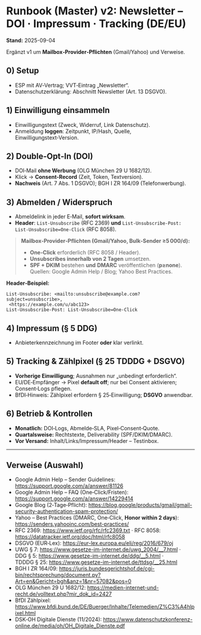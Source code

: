 # Runbook (Master) v2: Newsletter – **DOI · Impressum · Tracking** (DE/EU)
**Stand:** 2025-09-04

Ergänzt v1 um **Mailbox‑Provider‑Pflichten** (Gmail/Yahoo) und Verweise.

## 0) Setup
- ESP mit AV‑Vertrag; VVT‑Eintrag „Newsletter“.
- Datenschutzerklärung: Abschnitt Newsletter (Art. 13 DSGVO).

## 1) Einwilligung einsammeln
- Einwilligungstext (Zweck, Widerruf, Link Datenschutz).
- Anmeldung **loggen**: Zeitpunkt, IP/Hash, Quelle, Einwilligungstext‑Version.

## 2) Double‑Opt‑In (DOI)
- DOI‑Mail **ohne Werbung** (OLG München 29 U 1682/12).  
- Klick → **Consent‑Record** (Zeit, Token, Textversion).  
- **Nachweis** (Art. 7 Abs. 1 DSGVO); BGH I ZR 164/09 (Telefonwerbung).

## 3) Abmelden / Widerspruch
- Abmeldelink in jeder E‑Mail, **sofort wirksam**.  
- **Header**: `List-Unsubscribe` (RFC 2369) **und** `List-Unsubscribe-Post: List-Unsubscribe=One-Click` (RFC 8058).

> **Mailbox‑Provider‑Pflichten (Gmail/Yahoo, Bulk‑Sender ≥5 000/d):**
> - **One‑Click** erforderlich (RFC 8058 / Header).  
> - **Unsubscribes innerhalb von 2 Tagen** umsetzen.  
> - **SPF + DKIM** bestehen **und** **DMARC** veröffentlichen (**p≥none**).  
> Quellen: Google Admin Help / Blog; Yahoo Best Practices.

**Header‑Beispiel:**  
```
List-Unsubscribe: <mailto:unsubscribe@example.com?subject=unsubscribe>,
 <https://example.com/u/abc123>
List-Unsubscribe-Post: List-Unsubscribe=One-Click
```

## 4) Impressum (§ 5 DDG)
- Anbieterkennzeichnung im Footer **oder** klar verlinkt.

## 5) Tracking & Zählpixel (§ 25 TDDDG + DSGVO)
- **Vorherige Einwilligung**; Ausnahmen nur „unbedingt erforderlich“.  
- EU/DE‑Empfänger → Pixel **default off**; nur bei Consent aktivieren; Consent‑Logs pflegen.  
- BfDI‑Hinweis: Zählpixel erfordern § 25‑Einwilligung; **DSGVO** anwendbar.

## 6) Betrieb & Kontrollen
- **Monatlich:** DOI‑Logs, Abmelde‑SLA, Pixel‑Consent‑Quote.  
- **Quartalsweise:** Rechtstexte, Deliverability (SPF/DKIM/DMARC).  
- **Vor Versand:** Inhalt/Links/Impressum/Header – Testinbox.

---

## Verweise (Auswahl)
- Google Admin Help – Sender Guidelines: https://support.google.com/a/answer/81126  
- Google Admin Help – FAQ (One‑Click/Fristen): https://support.google.com/a/answer/14229414  
- Google Blog (2‑Tage‑Pflicht): https://blog.google/products/gmail/gmail-security-authentication-spam-protection/  
- Yahoo – Best Practices (DMARC, One‑Click, **Honor within 2 days**): https://senders.yahooinc.com/best-practices/  
- RFC 2369: https://www.ietf.org/rfc/rfc2369.txt · RFC 8058: https://datatracker.ietf.org/doc/html/rfc8058  
- DSGVO (EUR‑Lex): https://eur-lex.europa.eu/eli/reg/2016/679/oj  
- UWG § 7: https://www.gesetze-im-internet.de/uwg_2004/__7.html · DDG § 5: https://www.gesetze-im-internet.de/ddg/__5.html · TDDDG § 25: https://www.gesetze-im-internet.de/ttdsg/__25.html  
- BGH I ZR 164/09: https://juris.bundesgerichtshof.de/cgi-bin/rechtsprechung/document.py?Art=en&Gericht=bgh&anz=1&nr=57082&pos=0  
- OLG München 29 U 1682/12: https://medien-internet-und-recht.de/volltext.php?mir_dok_id=2427  
- BfDI Zählpixel: https://www.bfdi.bund.de/DE/Buerger/Inhalte/Telemedien/Z%C3%A4hlpixel.html  
- DSK‑OH Digitale Dienste (11/2024): https://www.datenschutzkonferenz-online.de/media/oh/OH_Digitale_Dienste.pdf
